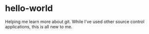 # hello-world
Helping me learn more about git. While I've used other source control applications, this is all new to me.
